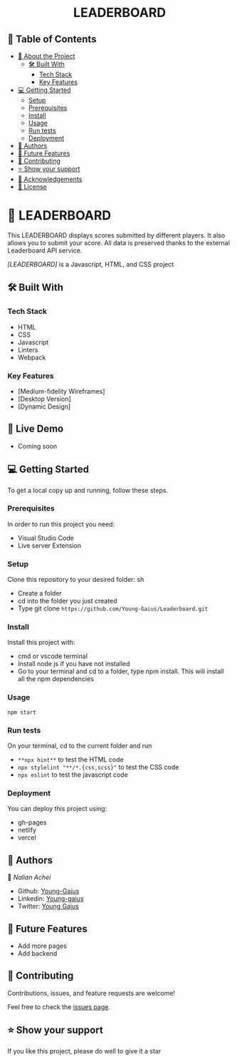 <a name="readme-top"></a>

<div align="center">

  <br/>

  <h1><b>LEADERBOARD</b></h1>

</div>

## 📗 Table of Contents

- [📖 About the Project](#about-project)
  - [🛠 Built With](#built-with)
    - [Tech Stack](#tech-stack)
    - [Key Features](#key-features)
- [💻 Getting Started](#getting-started)
  - [Setup](#setup)
  - [Prerequisites](#prerequisites)
  - [Install](#install)
  - [Usage](#usage)
  - [Run tests](#run-tests)
  - [Deployment](#deployment)
- [👥 Authors](#authors)
- [🔭 Future Features](#future-features)
- [🤝 Contributing](#contributing)
- [⭐️ Show your support](#support)
- [🙏 Acknowledgements](#acknowledgements)
- [📝 License](#license)

<!-- PROJECT DESCRIPTION -->

# 📖 LEADERBOARD <a name="about-project"></a>

This LEADERBOARD displays scores submitted by different players. It also allows you to submit your score. All data is preserved thanks to the external Leaderboard API service.

_[LEADERBOARD]_ is a Javascript, HTML, and CSS project

## 🛠 Built With <a name="built-with"></a>

### Tech Stack <a name="tech-stack"></a>

- HTML
- CSS
- Javascript
- Linters
- Webpack

### Key Features <a name="key-features"></a>

- [Medium-fidelity Wireframes]
- [Desktop Version]
- [Dynamic Design]

## 🚀 Live Demo <a name="live-demo"></a>

- Coming soon

## 💻 Getting Started <a name="getting-started"></a>

To get a local copy up and running, follow these steps.

### Prerequisites

In order to run this project you need:

- Visual Studio Code
- Live server Extension

### Setup

Clone this repository to your desired folder:
sh

- Create a folder
- cd into the folder you just created
- Type git clone `https://github.com/Young-Gaius/Leaderboard.git`

### Install

Install this project with:

- cmd or vscode terminal
- Install node js if you have not installed
- Go to your terminal and cd to a folder, type npm install. This will install all the npm dependencies

### Usage

`npm start`

### Run tests

On your terminal, cd to the current folder and run

- `**npx hint**` to test the HTML code
- `npx stylelint "**/*.{css,scss}"` to test the CSS code
- `npx eslint` to test the javascript code

### Deployment

You can deploy this project using:

- gh-pages
- netlify
- vercel

## 👥 Authors <a name="authors"></a>

👤 _Nalian Achei_

- Github: [Young-Gaius](https://github.com/Young-Gaius)
- Linkedin: [Young-gaius](https://www.linkedin.com/in/young-gaius-205624268/)
- Twitter: [Young Gaius](https://twitter.com/EhuYoung)

## 🔭 Future Features <a name="future-features"></a>

- Add more pages
- Add backend

## 🤝 Contributing <a name="contributing"></a>

Contributions, issues, and feature requests are welcome!

Feel free to check the [issues page](https://github.com/Young-Gaius/Leaderboard/issues).

## ⭐️ Show your support <a name="support"></a>

If you like this project, please do well to give it a star